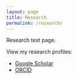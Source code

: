 ```yaml
---
layout: page
title: Research
permalink: /research/
---
```


Research test page.

View my research profiles:
* <a href="https://scholar.google.com/citations?user=-GW4xtoAAAAJ&hl=en" target="_blank"> Google Scholar</a>
* <a href="https://orcid.org/0000-0003-1117-5095" target="_blank"> ORCID </a>
